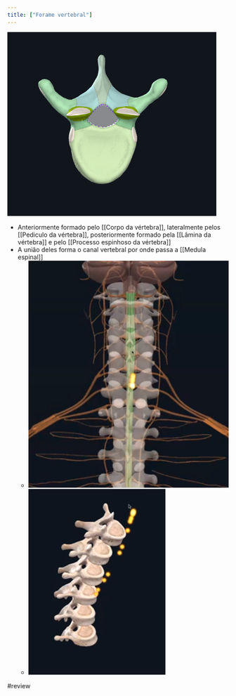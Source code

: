 ```yaml
---
title: ["Forame vertebral"]
---
```

![Pasted image 20210420172824.png](Pasted%20image%2020210420172824.png)

+ Anteriormente formado pelo [[Corpo da vértebra]],  lateralmente pelos [[Pediculo da vértebra]], posteriormente formado pela [[Lâmina da vértebra]] e pelo [[Processo espinhoso da vértebra]]
+ A união deles forma o canal vertebral por onde passa a [[Medula espinal]]
	+ ![Pasted image 20210420173007.png](Pasted%20image%2020210420173007.png)
	+ ![Pasted image 20210420173219.png](Pasted%20image%2020210420173219.png)

#review 